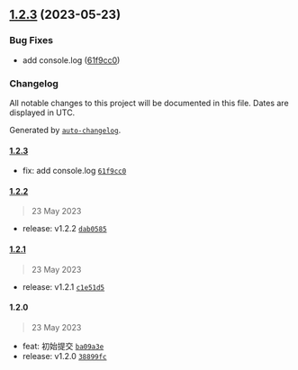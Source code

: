 

## [1.2.3](https://github.com/zhang-glitch/release-it-test/compare/1.2.2...1.2.3) (2023-05-23)


### Bug Fixes

* add console.log ([61f9cc0](https://github.com/zhang-glitch/release-it-test/commit/61f9cc0809620bba1bfcd70240156f8c1c496b1e))

### Changelog

All notable changes to this project will be documented in this file. Dates are displayed in UTC.

Generated by [`auto-changelog`](https://github.com/CookPete/auto-changelog).

#### [1.2.3](https://github.com/zhang-glitch/release-it-test/compare/1.2.2...1.2.3)

- fix: add console.log [`61f9cc0`](https://github.com/zhang-glitch/release-it-test/commit/61f9cc0809620bba1bfcd70240156f8c1c496b1e)

#### [1.2.2](https://github.com/zhang-glitch/release-it-test/compare/1.2.1...1.2.2)

> 23 May 2023

- release: v1.2.2 [`dab0585`](https://github.com/zhang-glitch/release-it-test/commit/dab05858b8105022086c0aae43cf309690d69d91)

#### [1.2.1](https://github.com/zhang-glitch/release-it-test/compare/1.2.0...1.2.1)

> 23 May 2023

- release: v1.2.1 [`c1e51d5`](https://github.com/zhang-glitch/release-it-test/commit/c1e51d5cb837836e983c3047563a859f71f4228c)

#### 1.2.0

> 23 May 2023

- feat: 初始提交 [`ba09a3e`](https://github.com/zhang-glitch/release-it-test/commit/ba09a3e9e8d1de768a072f7505a8fceaa4eb6ce4)
- release: v1.2.0 [`38899fc`](https://github.com/zhang-glitch/release-it-test/commit/38899fc30aa93de9a9bef1056f21647f48fd9c6f)